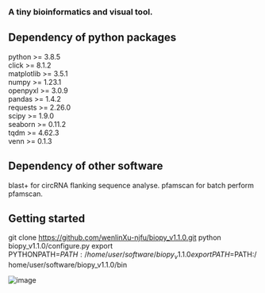 ### A tiny bioinformatics and visual tool.

## Dependency of python packages
python >= 3.8.5<br />
click >= 8.1.2<br />
matplotlib >= 3.5.1<br />
numpy >= 1.23.1<br />
openpyxl >= 3.0.9<br />
pandas >= 1.4.2<br />
requests >= 2.26.0<br />
scipy >= 1.9.0<br />
seaborn >= 0.11.2<br />
tqdm >= 4.62.3<br />
venn >= 0.1.3<br />

## Dependency of other software
blast+ for circRNA flanking sequence analyse.
pfamscan for batch perform pfamscan.

## Getting started
git clone https://github.com/wenlinXu-njfu/biopy_v1.1.0.git
python biopy_v1.1.0/configure.py
export PYTHONPATH=$PATH:/home/user/software/biopy_v1.1.0
export PATH=$PATH:/home/user/software/biopy_v1.1.0/bin

![image](https://github.com/wenlinXu-njfu/biopy_v1.1.0/blob/master/circos.png)
